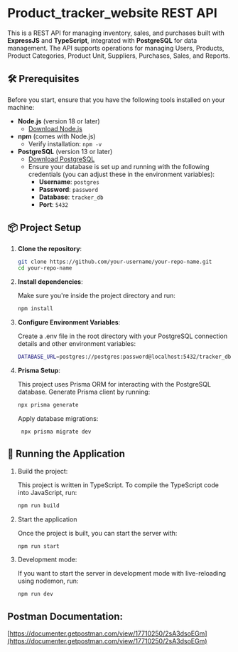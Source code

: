 # Product_tracker_website REST API


This is a REST API for managing inventory, sales, and purchases built with **ExpressJS** and **TypeScript**, integrated with **PostgreSQL** for data management. The API supports operations for managing Users, Products, Product Categories, Product Unit, Suppliers, Purchases, Sales, and Reports.

## 🛠 Prerequisites

Before you start, ensure that you have the following tools installed on your machine:

- **Node.js** (version 18 or later)
  - [Download Node.js](https://nodejs.org/en/download/)
- **npm** (comes with Node.js)
  - Verify installation: `npm -v`
- **PostgreSQL** (version 13 or later)
  - [Download PostgreSQL](https://www.postgresql.org/download/)
  - Ensure your database is set up and running with the following credentials (you can adjust these in the environment variables):
    - **Username**: `postgres`
    - **Password**: `password`
    - **Database**: `tracker_db`
    - **Port**: `5432`


## 📦 Project Setup

1. **Clone the repository**:

   ```bash
   git clone https://github.com/your-username/your-repo-name.git
   cd your-repo-name
2. **Install dependencies**:
   
   Make sure you're inside the project directory and run:

   ```bash
   npm install
3. **Configure Environment Variables**:
   
   Create a .env file in the root directory with your PostgreSQL connection details and other environment variables:

   ```bash
   DATABASE_URL=postgres://postgres:password@localhost:5432/tracker_db
4. **Prisma Setup**:
   
   This project uses Prisma ORM for interacting with the PostgreSQL database. Generate Prisma client by running:

   ```bash
   npx prisma generate
   ```
   Apply database migrations:

   ```bash
    npx prisma migrate dev

## 🚀 Running the Application
1. Build the project:

   This project is written in TypeScript. To compile the TypeScript code into JavaScript, run:
   ```bash
   npm run build

3. Start the application

   Once the project is built, you can start the server with:

   ```bash
   npm run start

5. Development mode:

   If you want to start the server in development mode with live-reloading using nodemon, run:
   ```bash
   npm run dev

## Postman Documentation: 

[https://documenter.getpostman.com/view/17710250/2sA3dsoEGm](https://documenter.getpostman.com/view/17710250/2sA3dsoEGm)
